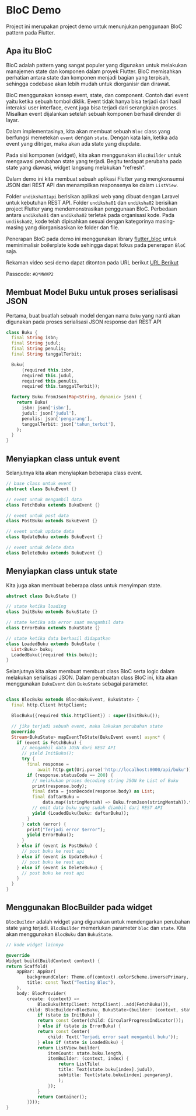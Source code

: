 # BloC Demo

Project ini merupakan project demo untuk menunjukan penggunaan BloC pattern pada
Flutter.

## Apa itu BloC

BloC adalah pattern yang sangat populer yang digunakan untuk melakukan manajemen
state dan komponen dalam proyek Flutter. BloC memisahkan perhatian antara state
dan komponen menjadi bagian yang terpisah, sehingga codebase akan lebih mudah
untuk diorganisir dan dirawat.

BloC menggunakan konsep event, state, dan component. Contoh dari event yaitu
ketika sebuah tombol diklik. Event tidak hanya bisa terjadi dari hasil interaksi
user interface, event juga bisa terjadi dari serangkaian proses. Misalkan event
dijalankan setelah sebuah komponen berhasil dirender di layar.

Dalam implementasinya, kita akan membuat sebuah `Bloc` class yang berfungsi
memetekan `event` dengan `state`. Dengan kata lain, ketika ada event yang
ditriger, maka akan ada state yang diupdate.

Pada sisi komponen (widget), kita akan menggunakan `BlocBuilder` untuk mengawasi
perubahan state yang terjadi. Begitu terdapat perubaha pada state yang diawasi,
widget langsung melakukan "refresh".

Dalam demo ini kita membuat sebuah aplikasi Flutter yang mengkonsumsi JSON dari
REST API dan menampilkan responsenya ke dalam `ListView`.

Folder `undiksha01api` berisikan aplikasi web yang dibuat dengan Laravel untuk
kebutuhan REST API. Folder `undiksha01` dan `undiksha02` berisikan project
Flutter yang mendemonstrasikan penggunaan BloC. Perbedaan antara `undiksha01`
dan `undiksha02` terletak pada organisasi kode. Pada `undiksha02`, kode telah
dipisahkan sesuai dengan kategorinya masing-masing yang diorganisasikan ke
folder dan file. 

Penerapan BloC pada demo ini menggunakan library
[flutter_bloc](https://pub.dev/packages/flutter_bloc) untuk meminimalisir
boilerplate kode sehingga dapat fokus pada penerapan `BloC` saja.

Rekaman video sesi demo dapat ditonton pada URL berikut
[URL Berikut](https://us06web.zoom.us/rec/share/NdCYMU9VNKk8i3XOKyWmd8kTfx4lLS6lowyDe9ZbTD-rdL5BXXT_ylKO_gKBv3YJ.nc_pzjvh-wnwLINQ)

Passcode: `#Q*MWVP2`

## Membuat Model Buku untuk proses serialisasi JSON

Pertama, buat buatlah sebuah model dengan nama `Buku` yang nanti akan digunakan
pada proses serialisasi JSON response dari REST API

```dart
class Buku {
  final String isbn;
  final String judul;
  final String penulis;
  final String tanggalTerbit;

  Buku(
      {required this.isbn,
      required this.judul,
      required this.penulis,
      required this.tanggalTerbit});

  factory Buku.fromJson(Map<String, dynamic> json) {
    return Buku(
      isbn: json['isbn'],
      judul: json['judul'],
      penulis: json['pengarang'],
      tanggalTerbit: json['tahun_terbit'],
    );
  }
}
```

## Menyiapkan class untuk event

Selanjutnya kita akan menyiapkan beberapa class event.

```dart
// base class untuk event
abstract class BukuEvent {}

// event untuk mengambil data
class FetchBuku extends BukuEvent {}

// event untuk post data
class PostBuku extends BukuEvent {}

// event untuk update data
class UpdateBuku extends BukuEvent {}

// event untuk delete data
class DeleteBuku extends BukuEvent {}
```

## Menyiapkan class untuk state

Kita juga akan membuat beberapa class untuk menyimpan state.

```dart
abstract class BukuState {}

// state ketika loading
class InitBuku extends BukuState {}

// state ketika ada error saat mengambil data
class ErrorBuku extends BukuState {}

// state ketika data berhasil didapatkan
class LoadedBuku extends BukuState {
  List<Buku> buku;
  LoadedBuku({required this.buku});
}

```

Selanjutnya kita akan membuat membuat class BloC serta logic dalam melakukan
serialisasi JSON. Dalam pembuatan class BloC ini, kita akan menggunakan
`BukuEvent` dan `BukuState` sebagai parameter.

```dart

class BlocBuku extends Bloc<BukuEvent, BukuState> {
  final http.Client httpClient;

  BlocBuku({required this.httpClient}) : super(InitBuku());

  // jika terjadi sebuah event, maka lakukan perubahan state
  @override
  Stream<BukuState> mapEventToState(BukuEvent event) async* {
    if (event is FetchBuku) {
      // mengambil data JOSN dari REST API
      // yield InitBuku();
      try {
        final response =
            await http.get(Uri.parse('http://localhost:8000/api/buku'));
        if (response.statusCode == 200) {
          // melakukan proses decoding string JSON ke List of Buku
          print(response.body);
          final data = jsonDecode(response.body) as List;
          final daftarBuku =
              data.map((stringMentah) => Buku.fromJson(stringMentah)).toList();
          // emit data buku yang sudah diambil dari REST API
          yield (LoadedBuku(buku: daftarBuku));
        }
      } catch (error) {
        print("Terjadi error $error");
        yield ErrorBuku();
      }
    } else if (event is PostBuku) {
      // post buku ke rest api
    } else if (event is UpdateBuku) {
      // post buku ke rest api
    } else if (event is DeleteBuku) {
      // post buku ke rest api
    }
  }
}

```

## Menggunakan BlocBuilder pada widget

`BlocBuilder` adalah widget yang digunakan untuk mendengarkan perubahan state
yang terjadi. `BlocBuilder` memerlukan parameter `bloc` dan `state`. Kita akan
menggunakan `BlocBuku` dan `BukuState`.

```dart
// kode widget lainnya

@override
Widget build(BuildContext context) {
return Scaffold(
    appBar: AppBar(
        backgroundColor: Theme.of(context).colorScheme.inversePrimary,
        title: const Text("Testing Bloc"),
    ),
    body: BlocProvider(
        create: (context) =>
            BlocBuku(httpClient: httpClient)..add(FetchBuku()),
        child: BlocBuilder<BlocBuku, BukuState>(builder: (context, state) {
            if (state is InitBuku) {
            return const Center(child: CircularProgressIndicator());
            } else if (state is ErrorBuku) {
            return const Center(
                child: Text('Terjadi error saat mengambil buku'));
            } else if (state is LoadedBuku) {
            return ListView.builder(
                itemCount: state.buku.length,
                itemBuilder: (context, index) {
                    return ListTile(
                    title: Text(state.buku[index].judul),
                    subtitle: Text(state.buku[index].pengarang),
                    );
                });
            }
            return Container();
        })));
}
```
